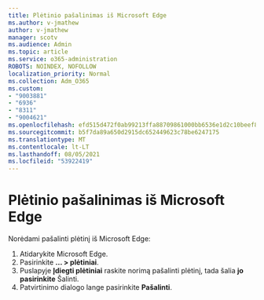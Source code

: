 ```yaml
---
title: Plėtinio pašalinimas iš Microsoft Edge
ms.author: v-jmathew
author: v-jmathew
manager: scotv
ms.audience: Admin
ms.topic: article
ms.service: o365-administration
ROBOTS: NOINDEX, NOFOLLOW
localization_priority: Normal
ms.collection: Adm_O365
ms.custom:
- "9003881"
- "6936"
- "8311"
- "9004621"
ms.openlocfilehash: efd515d472f0ab99213ffa88709861000bb6536e1d2c10beef8f6d534cc94a7b
ms.sourcegitcommit: b5f7da89a650d2915dc652449623c78be6247175
ms.translationtype: MT
ms.contentlocale: lt-LT
ms.lasthandoff: 08/05/2021
ms.locfileid: "53922419"
---
```

# <a name="remove-an-extension-from-microsoft-edge"></a>Plėtinio pašalinimas iš Microsoft Edge

Norėdami pašalinti plėtinį iš Microsoft Edge:

1. Atidarykite Microsoft Edge.
2. Pasirinkite **... > plėtiniai**.
3. Puslapyje **Įdiegti plėtiniai** raskite norimą pašalinti plėtinį, tada šalia **jo pasirinkite** Šalinti.
4. Patvirtinimo dialogo lange pasirinkite **Pašalinti**.
